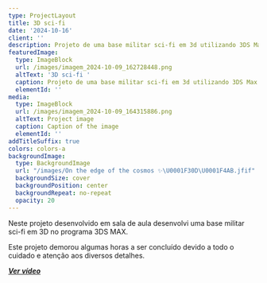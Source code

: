 ```yaml
---
type: ProjectLayout
title: 3D sci-fi
date: '2024-10-16'
client: ''
description: Projeto de uma base militar sci-fi em 3d utilizando 3DS Max
featuredImage:
  type: ImageBlock
  url: /images/imagem_2024-10-09_162728448.png
  altText: '3D sci-fi '
  caption: Projeto de uma base militar sci-fi em 3d utilizando 3DS Max
  elementId: ''
media:
  type: ImageBlock
  url: /images/imagem_2024-10-09_164315886.png
  altText: Project image
  caption: Caption of the image
  elementId: ''
addTitleSuffix: true
colors: colors-a
backgroundImage:
  type: BackgroundImage
  url: "/images/On the edge of the cosmos ✨\U0001F30D\U0001F4AB.jfif"
  backgroundSize: cover
  backgroundPosition: center
  backgroundRepeat: no-repeat
  opacity: 20
---
```

Neste projeto desenvolvido em sala de aula desenvolvi uma base militar sci-fi em 3D no programa 3DS MAX.

Este projeto demorou algumas horas a ser concluído devido a todo o cuidado e atenção aos diversos detalhes.

[***Ver vídeo***](https://drive.google.com/file/d/1WxIpS-eBiCnCC2Q_L2Dm83C7vDOQNPP_/view?usp=sharing)
